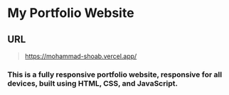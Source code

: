 # My Portfolio Website
## URL
>  https://mohammad-shoab.vercel.app/

### This is a fully responsive portfolio website, responsive for all devices, built using HTML, CSS, and JavaScript.


